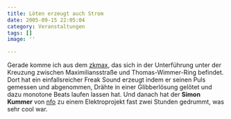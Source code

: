 ```yaml
---
title: Löten erzeugt auch Strom
date: 2005-09-15 22:05:04
category: Veranstaltungen
tags: []
image: ''

---
```


Gerade komme ich aus dem [zkmax](http://www.zkmax.de/), das sich in der Unterführung unter der Kreuzung zwischen Maximiliansstraße und Thomas-Wimmer-Ring befindet. Dort hat ein einfallsreicher Freak Sound erzeugt indem er seinen Puls gemessen und abgenommen, Drähte in einer Glibberlösung gelötet und dazu monotone Beats laufen lassen hat. Und danach hat der **Simon Kummer** von [nfo](http://www.nfo-collective.com/) zu einem Elektroprojekt fast zwei Stunden gedrummt, was sehr cool war.
